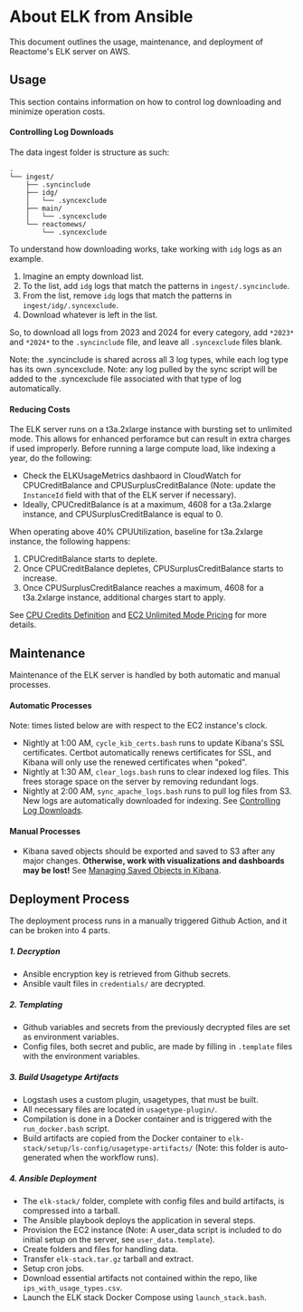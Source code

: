 # About ELK from Ansible
This document outlines the usage, maintenance, and deployment of Reactome's ELK server on AWS.



## Usage
This section contains information on how to control log downloading and minimize operation costs.

#### Controlling Log Downloads
The data ingest folder is structure as such:

```
.
└── ingest/
    ├── .syncinclude
    ├── idg/
    │   └── .syncexclude
    ├── main/
    │   └── .syncexclude
    └── reactomews/
        └── .syncexclude
```

To understand how downloading works, take working with `idg` logs as an example.
1. Imagine an empty download list.
2. To the list, add `idg` logs that match the patterns in `ingest/.syncinclude`.
3. From the list, remove `idg` logs that match the patterns in `ingest/idg/.syncexclude`.
4. Download whatever is left in the list.

So, to download all logs from 2023 and 2024 for every category, add `*2023*` and `*2024*` to the `.syncinclude` file, and leave all `.syncexclude` files blank.

Note: the .syncinclude is shared across all 3 log types, while each log type has its own .syncexclude.
Note: any log pulled by the sync script will be added to the .syncexclude file associated with that type of log automatically.

#### Reducing Costs
The ELK server runs on a t3a.2xlarge instance with bursting set to unlimited mode. This allows for enhanced perforamce but can result in extra charges if used improperly. Before running a large compute load, like indexing a year, do the following:
- Check the ELKUsageMetrics dashbaord in CloudWatch for CPUCreditBalance and CPUSurplusCreditBalance (Note: update the `InstanceId` field with that of the ELK server if necessary).
- Ideally, CPUCreditBalance is at a maximum, 4608 for a t3a.2xlarge instance, and CPUSurplusCreditBalance is equal to 0.

When operating above 40% CPUUtilization, baseline for t3a.2xlarge instance, the following happens:
1. CPUCreditBalance starts to deplete.
2. Once CPUCreditBalance depletes, CPUSurplusCreditBalance starts to increase.
3. Once CPUSurplusCreditBalance reaches a maximum, 4608 for a t3a.2xlarge instance, additional charges start to apply.

See [CPU Credits Definition](https://docs.aws.amazon.com/AWSEC2/latest/UserGuide/burstable-credits-baseline-concepts.html#key-concepts) and [EC2 Unlimited Mode Pricing](https://aws.amazon.com/ec2/pricing/on-demand/) for more details.



## Maintenance
Maintenance of the ELK server is handled by both automatic and manual processes.

#### Automatic Processes
Note: times listed below are with respect to the EC2 instance's clock.

- Nightly at 1:00 AM, `cycle_kib_certs.bash` runs to update Kibana's SSL certificates. Certbot automatically renews certificates for SSL, and Kibana will only use the renewed certificates when "poked".
- Nightly at 1:30 AM, `clear_logs.bash` runs to clear indexed log files. This frees storage space on the server by removing redundant logs.
- Nightly at 2:00 AM, `sync_apache_logs.bash` runs to pull log files from S3. New logs are automatically downloaded for indexing. See [Controlling Log Downloads](#controlling-log-downloads).

#### Manual Processes
- Kibana saved objects should be exported and saved to S3 after any major changes. **Otherwise, work with visualizations and dashboards may be lost!** See [Managing Saved Objects in Kibana](https://www.elastic.co/guide/en/kibana/current/managing-saved-objects.html).



## Deployment Process
The deployment process runs in a manually triggered Github Action, and it can be broken into 4 parts.

##### 1. Decryption
- Ansible encryption key is retrieved from Github secrets.
- Ansible vault files in `credentials/` are decrypted.

##### 2. Templating
- Github variables and secrets from the previously decrypted files are set as environment variables.
- Config files, both secret and public, are made by filling in `.template` files with the environment variables.

##### 3. Build Usagetype Artifacts
- Logstash uses a custom plugin, usagetypes, that must be built.
- All necessary files are located in `usagetype-plugin/`.
- Compilation is done in a Docker container and is triggered with the `run_docker.bash` script.
- Build artifacts are copied from the Docker container to `elk-stack/setup/ls-config/usagetype-artifacts/` (Note: this folder is auto-generated when the workflow runs).

##### 4. Ansible Deployment
- The `elk-stack/` folder, complete with config files and build artifacts, is compressed into a tarball.
- The Ansible playbook deploys the application in several steps.
 - Provision the EC2 instance (Note: A user_data script is included to do initial setup on the server, see `user_data.template`).
 - Create folders and files for handling data.
 - Transfer `elk-stack.tar.gz` tarball and extract.
 - Setup cron jobs.
 - Download essential artifacts not contained within the repo, like `ips_with_usage_types.csv`.
 - Launch the ELK stack Docker Compose using `launch_stack.bash`.
